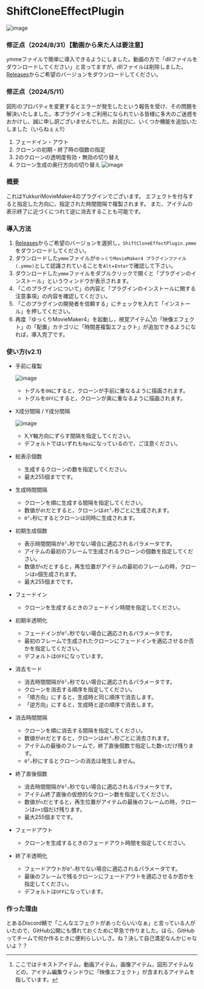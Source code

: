 # ShiftCloneEffectPlugin
![image](https://github.com/sinBetaKun/ShiftCloneEffectPlugin/assets/149294811/f50808f9-5643-4813-a7dc-9b7e00f1f54e)

### 修正点（2024/8/31）【動画から来た人は要注意】
ymmeファイルで簡単に導入できるようにしました。動画の方で「dllファイルをダウンロードしてください」と言ってますが，dllファイルは削除しました。[Releases](https://github.com/sinBetaKun/ShiftCloneEffectPlugin/releases)からご希望のバージョンをダウンロードしてください。

### 修正点（2024/5/11）
図形のプロパティを変更するとエラーが発生したという報告を受け、その問題を解決いたしました。本プラグインをご利用になられている皆様に多大のご迷惑をおかけし、誠に申し訳ございませんでした。お詫びに、いくつか機能を追加いたしました（いらねぇぇ!!）
1. フェードイン・アウト
2. クローンの初期・終了時の個数の指定
3. 2のクローンの透明度有効・無効の切り替え
4. クローン生成の奥行方向の切り替え
![image](https://github.com/sinBetaKun/ShiftCloneEffectPlugin/assets/149294811/ef076267-8a64-4a06-aa36-ff6c8f0c68cb)

### 概要
これはYukkuriMovieMaker4のプラグインでございます。
エフェクトを付与すると指定した方向に、指定された時間間隔で複製されます。
また、アイテムの表示終了に近づくにつれて逆に消去することも可能です。

### 導入方法
1. [Releases](https://github.com/sinBetaKun/ShiftCloneEffectPlugin/releases)からご希望のバージョンを選択し，`ShiftCloneEffectPlugin.ymme`をダウンロードしてください。
2. ダウンロードした`ymme`ファイルが`ゆっくりMovieMaker4 プラグインファイル (.ymme)`として認識されていることを`Alt`+`Enter`で確認して下さい。
3. ダウンロードした`ymme`ファイルをダブルクリックで開くと「プラグインのインストール」というウィンドウが表示されます。
4. 「このプラグインについて」の内容と「プラグインのインストールに関する注意事項」の内容を確認してください。
5. 「このプラグインの開発者を信頼する」にチェックを入れて「インストール」を押してください。
6. 再度『ゆっくりMovieMaker4』を起動し，視覚アイテム[^1]の「映像エフェクト」の「配置」カテゴリに「時間差複製エフェクト」が追加できるようになれば，導入完了です。

[^1]:ここではテキストアイテム，動画アイテム，画像アイテム，図形アイテムなどの，アイテム編集ウィンドウに「映像エフェクト」が含まれるアイテムを指しています。

### 使い方(v2.1)
* 手前に複製

  ![image](https://github.com/user-attachments/assets/b4948ca1-b233-4d9e-88bb-a4404ef071f8)
  * トグルを`ON`にすると，クローンが手前に重なるように描画されます。
  * トグルを`OFF`にすると，クローンが奥に重なるように描画されます。
    
* X成分間隔 / Y成分間隔

  ![image](https://github.com/user-attachments/assets/8e9df421-63d0-40fd-bd99-e564bd9e7125)
  * X,Y軸方向にずらす間隔を指定してください。
  * デフォルトではいずれも`0px`になっているので，ご注意ください。
* 総表示個数
  * 生成するクローンの数を指定してください。
  * 最大255個までです。
* 生成時間間隔
  * クローンを順に生成する間隔を指定してください。
  * 数値が`dt`だとすると，クローンは`dt`㍉秒ごとに生成されます。
  * `0`㍉秒にするとクローンは同時に生成されます。
* 初期生成個数
  * 表示時間間隔が`0`㍉秒でない場合に適応されるパラメータです。
  * アイテムの最初のフレームで生成されるクローンの個数を指定してください。
  * 数値が`n`だとすると，再生位置がアイテムの最初のフレームの時，クローンは`n`個生成されます。
  * 最大255個までです。
* フェードイン
  * クローンを生成するときのフェードイン時間を指定してください。
* 初期半透明化
  * フェードインが`0`㍉秒でない場合に適応されるパラメータです。
  * 最初のフレームで生成されたクローンにフェードインを適応させるか否かを指定してください。
  * デフォルトは`OFF`になっています。
* 消去モード
  * 消去時間間隔が`0`㍉秒でない場合に適応されるパラメータです。
  * クローンを消去する順序を指定してください。
  * 「順方向」にすると，生成時と同じ順序で消去します。
  * 「逆方向」にすると，生成時と逆の順序で消去します。
* 消去時間間隔
  * クローンを順に消去する間隔を指定してください。
  * 数値が`dt`だとすると，クローンは`dt`㍉秒ごとに消去されます。
  * アイテムの最後のフレームで，終了直後個数で指定した数`+1`だけ残ります。
  * `0`㍉秒にするとクローンの消去は発生しません。
* 終了直後個数
  * 消去時間間隔が`0`㍉秒でない場合に適応されるパラメータです。
  * アイテム終了直後の仮想的なクローン数を指定してください。
  * 数値が`n`だとすると，再生位置がアイテムの最後のフレームの時，クローンは`n+1`個だけ残ります。
  * 最大255個までです。
* フェードアウト
  * クローンを生成するときのフェードアウト時間を指定してください。
* 終了半透明化
  * フェードアウトが`0`㍉秒でない場合に適応されるパラメータです。
  * 最後のフレームで残るクローンにフェードアウトを適応させるか否かを指定してください。
  * デフォルトは`OFF`になっています。

### 作った理由
とあるDiscord鯖で「こんなエフェクトがあったらいいなぁ」と言っている人がいたので、GitHub公開にも慣れておくために早急で作りました。ほら、GitHubってチームで何か作るときに便利らしいしさ。ね？決して自己満足なんかじゃないよ？？
